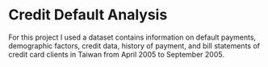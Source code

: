 # Credit Default Analysis
For this project I used a dataset contains information on default payments, demographic factors, credit data, history of payment, and bill statements of credit card clients in Taiwan from April 2005 to September 2005.
